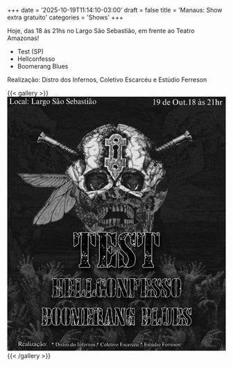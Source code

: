 +++
date = '2025-10-19T11:14:10-03:00'
draft = false
title = 'Manaus: Show extra gratuito'
categories = 'Shows'
+++

Hoje, das 18 às 21hs no Largo São Sebastião, em frente ao Teatro Amazonas!

- Test (SP)
- Hellconfesso
- Boomerang Blues

Realização: Distro dos Infernos, Coletivo Escarcéu e Estúdio Ferreson

{{< gallery >}}
<img src="featured.jpg" class="grid-w50 md:grid-w33 xl:grid-w25" />
{{< /gallery >}}
